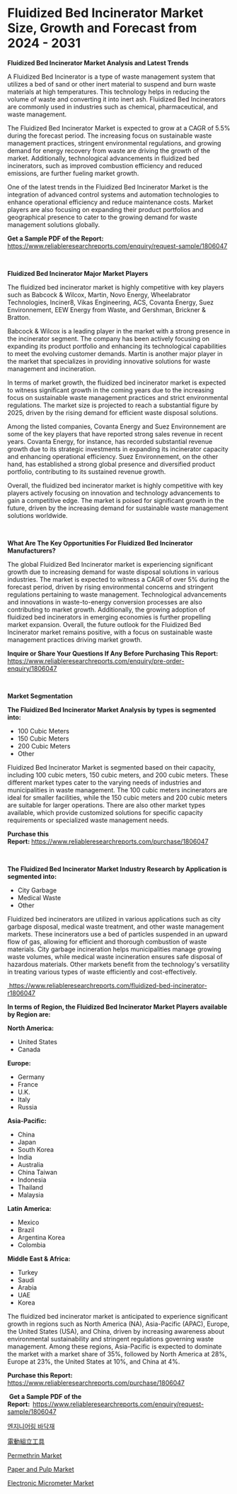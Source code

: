 <p><h1>Fluidized Bed Incinerator Market Size, Growth and Forecast from 2024 - 2031</h1></p><p><strong>Fluidized Bed Incinerator Market Analysis and Latest Trends</strong></p>
<p><p>A Fluidized Bed Incinerator is a type of waste management system that utilizes a bed of sand or other inert material to suspend and burn waste materials at high temperatures. This technology helps in reducing the volume of waste and converting it into inert ash. Fluidized Bed Incinerators are commonly used in industries such as chemical, pharmaceutical, and waste management.</p><p>The Fluidized Bed Incinerator Market is expected to grow at a CAGR of 5.5% during the forecast period. The increasing focus on sustainable waste management practices, stringent environmental regulations, and growing demand for energy recovery from waste are driving the growth of the market. Additionally, technological advancements in fluidized bed incinerators, such as improved combustion efficiency and reduced emissions, are further fueling market growth.</p><p>One of the latest trends in the Fluidized Bed Incinerator Market is the integration of advanced control systems and automation technologies to enhance operational efficiency and reduce maintenance costs. Market players are also focusing on expanding their product portfolios and geographical presence to cater to the growing demand for waste management solutions globally.</p></p>
<p><strong>Get a Sample PDF of the Report:&nbsp;</strong> <a href="https://www.reliableresearchreports.com/enquiry/request-sample/1806047">https://www.reliableresearchreports.com/enquiry/request-sample/1806047</a></p>
<p>&nbsp;</p>
<p><strong>Fluidized Bed Incinerator Major Market Players</strong></p>
<p><p>The fluidized bed incinerator market is highly competitive with key players such as Babcock & Wilcox, Martin, Novo Energy, Wheelabrator Technologies, Inciner8, Vikas Engineering, ACS, Covanta Energy, Suez Environnement, EEW Energy from Waste, and Gershman, Brickner & Bratton. </p><p>Babcock & Wilcox is a leading player in the market with a strong presence in the incinerator segment. The company has been actively focusing on expanding its product portfolio and enhancing its technological capabilities to meet the evolving customer demands. Martin is another major player in the market that specializes in providing innovative solutions for waste management and incineration. </p><p>In terms of market growth, the fluidized bed incinerator market is expected to witness significant growth in the coming years due to the increasing focus on sustainable waste management practices and strict environmental regulations. The market size is projected to reach a substantial figure by 2025, driven by the rising demand for efficient waste disposal solutions. </p><p>Among the listed companies, Covanta Energy and Suez Environnement are some of the key players that have reported strong sales revenue in recent years. Covanta Energy, for instance, has recorded substantial revenue growth due to its strategic investments in expanding its incinerator capacity and enhancing operational efficiency. Suez Environnement, on the other hand, has established a strong global presence and diversified product portfolio, contributing to its sustained revenue growth. </p><p>Overall, the fluidized bed incinerator market is highly competitive with key players actively focusing on innovation and technology advancements to gain a competitive edge. The market is poised for significant growth in the future, driven by the increasing demand for sustainable waste management solutions worldwide.</p></p>
<p>&nbsp;</p>
<p><strong>What Are The Key Opportunities For Fluidized Bed Incinerator Manufacturers?</strong></p>
<p><p>The global Fluidized Bed Incinerator market is experiencing significant growth due to increasing demand for waste disposal solutions in various industries. The market is expected to witness a CAGR of over 5% during the forecast period, driven by rising environmental concerns and stringent regulations pertaining to waste management. Technological advancements and innovations in waste-to-energy conversion processes are also contributing to market growth. Additionally, the growing adoption of fluidized bed incinerators in emerging economies is further propelling market expansion. Overall, the future outlook for the Fluidized Bed Incinerator market remains positive, with a focus on sustainable waste management practices driving market growth.</p></p>
<p><strong>Inquire or Share Your Questions If Any Before Purchasing This Report:</strong> <a href="https://www.reliableresearchreports.com/enquiry/pre-order-enquiry/1806047">https://www.reliableresearchreports.com/enquiry/pre-order-enquiry/1806047</a></p>
<p>&nbsp;</p>
<p><strong>Market Segmentation</strong></p>
<p><strong>The Fluidized Bed Incinerator Market Analysis by types is segmented into:</strong></p>
<p><ul><li>100 Cubic Meters</li><li>150 Cubic Meters</li><li>200 Cubic Meters</li><li>Other</li></ul></p>
<p><p>Fluidized Bed Incinerator Market is segmented based on their capacity, including 100 cubic meters, 150 cubic meters, and 200 cubic meters. These different market types cater to the varying needs of industries and municipalities in waste management. The 100 cubic meters incinerators are ideal for smaller facilities, while the 150 cubic meters and 200 cubic meters are suitable for larger operations. There are also other market types available, which provide customized solutions for specific capacity requirements or specialized waste management needs.</p></p>
<p><strong>Purchase this Report:&nbsp;</strong><a href="https://www.reliableresearchreports.com/purchase/1806047">https://www.reliableresearchreports.com/purchase/1806047</a></p>
<p>&nbsp;</p>
<p><strong>The Fluidized Bed Incinerator Market Industry Research by Application is segmented into:</strong></p>
<p><ul><li>City Garbage</li><li>Medical Waste</li><li>Other</li></ul></p>
<p><p>Fluidized bed incinerators are utilized in various applications such as city garbage disposal, medical waste treatment, and other waste management markets. These incinerators use a bed of particles suspended in an upward flow of gas, allowing for efficient and thorough combustion of waste materials. City garbage incineration helps municipalities manage growing waste volumes, while medical waste incineration ensures safe disposal of hazardous materials. Other markets benefit from the technology's versatility in treating various types of waste efficiently and cost-effectively.</p></p>
<p><a href="https://www.reliableresearchreports.com/fluidized-bed-incinerator-r1806047">&nbsp;https://www.reliableresearchreports.com/fluidized-bed-incinerator-r1806047</a></p>
<p><strong>In terms of Region, the Fluidized Bed Incinerator Market Players available by Region are:</strong></p>
<p>
    <p> <strong> North America: </strong>
        <ul>
            <li>United States</li>
            <li>Canada</li>
        </ul>
        </p> 
    <p> <strong> Europe: </strong>
        <ul>
            <li>Germany</li>
            <li>France</li>
            <li>U.K.</li>
            <li>Italy</li>
            <li>Russia</li>
        </ul>
        </p> 
    <p> <strong> Asia-Pacific: </strong>
        <ul>
            <li>China</li>
            <li>Japan</li>
            <li>South Korea</li>
            <li>India</li>
            <li>Australia</li>
            <li>China Taiwan</li>
            <li>Indonesia</li>
            <li>Thailand</li>
            <li>Malaysia</li>
        </ul>
        </p> 
    <p> <strong> Latin America: </strong>
        <ul>
            <li>Mexico</li>
            <li>Brazil</li>
            <li>Argentina Korea</li>
            <li>Colombia</li>
        </ul>
        </p> 
    <p> <strong> Middle East & Africa: </strong>
        <ul>
            <li>Turkey</li>
            <li>Saudi</li>
            <li>Arabia</li>
            <li>UAE</li>
            <li>Korea</li>
        </ul>
    </p>
    </p>
<p><p>The fluidized bed incinerator market is anticipated to experience significant growth in regions such as North America (NA), Asia-Pacific (APAC), Europe, the United States (USA), and China, driven by increasing awareness about environmental sustainability and stringent regulations governing waste management. Among these regions, Asia-Pacific is expected to dominate the market with a market share of 35%, followed by North America at 28%, Europe at 23%, the United States at 10%, and China at 4%.</p></p>
<p><strong>Purchase this Report: </strong><a href="https://www.reliableresearchreports.com/purchase/1806047">https://www.reliableresearchreports.com/purchase/1806047</a></p>
<p>&nbsp;<strong>Get a Sample PDF of the Report:&nbsp;&nbsp;</strong><a href="https://www.reliableresearchreports.com/enquiry/request-sample/1806047">https://www.reliableresearchreports.com/enquiry/request-sample/1806047</a></p>
<p><strong></strong></p>
<p><p><a href="https://medium.com/@danieldobroiu20221/%EC%97%94%EC%A7%80%EB%8B%88%EC%96%B4%EB%A7%81-%EC%9E%AC%EB%A3%8C-%EC%8B%9C%EC%9E%A5-%EA%B7%9C%EB%AA%A8-cagr-%ED%8A%B8%EB%A0%8C%EB%93%9C-2024-2030-b029a3bde98b">엔지니어링 바닥재</a></p><p><a href="https://github.com/jkjreqjscoxx7/Market-Research-Report-List-1/blob/main/319616021782.md">電動組立工具</a></p><p><a href="https://issuu.com/reportprime-2/docs/permethrin-market-size-2030.pptx">Permethrin Market</a></p><p><a href="https://issuu.com/reportprime-2/docs/paper-and-pulp-market-size-2030.pptx">Paper and Pulp Market</a></p><p><a href="https://github.com/brenzgnarento/Market-Research-Report-List-2/blob/main/electronic-micrometer-market.md">Electronic Micrometer Market</a></p></p>